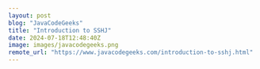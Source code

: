 ```yaml
---
layout: post
blog: "JavaCodeGeeks"
title: "Introduction to SSHJ"
date: 2024-07-18T12:48:40Z
image: images/javacodegeeks.png
remote_url: "https://www.javacodegeeks.com/introduction-to-sshj.html"
---
```


